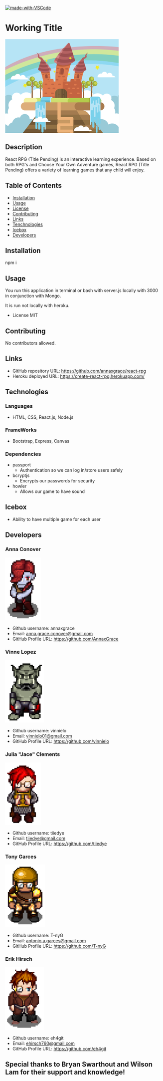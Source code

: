 



[![made-with-VSCode](https://img.shields.io/badge/Made%20with-VSCode-1f425f.svg)](https://code.visualstudio.com/)
# Working Title

<img src="./client/src/images/Castle-Banner.png"
     alt="Log-in Page"
     style="margin-right: 10px; height: 300px;" />


## Description
React RPG (Title Pending) is an interactive learning experience.
Based on both RPG's and Choose Your Own Adventure games,
React RPG (Title Pending) offers a variety of learning games that any child will enjoy.

## Table of Contents
* [Installation](#installation)
* [Usage](#usage)
* [License](#license)
* [Contributing](#contributing)
* [Links](#Links)
* [Tenchnologies](#Technologies)
* [Icebox](#Icebox)
* [Developers](#Developers)

## Installation
npm i
## Usage
You run this application in terminal or bash with server.js locally with 3000 in conjunction with Mongo.

 It is run not locally with heroku.

* License
MIT

## Contributing
No contributors allowed.

## Links
* GitHub repository URL: https://github.com/annaxgrace/react-rpg
* Heroku deployed URL: https://create-react-rpg.herokuapp.com/

## Technologies


### Languages 
* HTML, CSS, React.js, Node.js

### FrameWorks
* Bootstrap, Express, Canvas

### Dependencies
* passport
     - Authentication so we can log in/store users safely
* bcryptjs
     - Encrypts our passwords for security
* howler
    - Allows our game to have sound


## Icebox

* Ability to have multiple game for each user



## Developers

### Anna Conover

<img src="./client/src/images/teamAnna.png"
     alt="Picture of Developer Anna in game"
     style="margin-right: 10px; height: 200px;" />

* Github username: annaxgrace
* Email: anna.grace.conover@gmail.com
* GitHub Profile URL: https://github.com/AnnaxGrace



### Vinne Lopez

<img src="./client/src/images/teamVinnie.png"
     alt="Picture of Developer Vinnie's character in game"
     style="margin-right: 10px; height: 200px;" />

* Github username: vinnielo
* Email: vinnielo01@gmail.com
* GitHub Profile URL: https://github.com/vinnielo



### Julia "Jace" Clements

<img src="./client/src/images/teamJace.png"
     alt="Picture of Developer Jace in game"
     style="margin-right: 10px; height: 200px;" />

* Github username: tiiedye
* Email: tiiedye@gmail.com
* GitHub Profile URL: https://github.com/tiiedye




### Tony Garces

<img src="./client/src/images/teamTony.png"
     alt="Picture of Developer Tony in game"
     style=" margin-right: 10px; height: 200px;" />

* Github username: T-nyG
* Email: antonio.a.garces@gmail.com
* GitHub Profile URL: https://github.com/T-nyG

### Erik Hirsch

<img src="./client/src/images/teamErik.png"
     alt="Picture of Developer Erik in game"
     style=" margin-right: 10px; height: 200px;" />

* Github username: eh4git
* Email: ehirsch760@gmail.com
* GitHub Profile URL: https://github.com/eh4git

## Special thanks to Bryan Swarthout and Wilson Lam for their support and knowledge!


